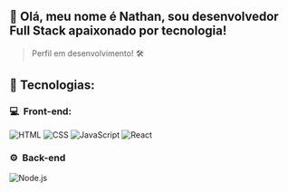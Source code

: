 <h2>👋 Olá, meu nome é Nathan, sou desenvolvedor Full Stack apaixonado por tecnologia! </h2>

> Perfil em desenvolvimento! 🛠️

<h2> 🧰&nbsp;Tecnologias: </h2>

<h3> 💻 &nbsp;Front-end:</h3>

![HTML](https://img.shields.io/badge/-HTML-333333?style=flat&logo=HTML5)
![CSS](https://img.shields.io/badge/-CSS-333333?style=flat&logo=CSS3&logoColor=1572B6)
![JavaScript](https://img.shields.io/badge/-JavaScript-333333?style=flat&logo=javascript)
![React](https://img.shields.io/badge/-React-333333?style=flat&logo=react)

<h3>⚙️ &nbsp;Back-end</h3>

![Node.js](https://img.shields.io/badge/-Node.js-333333?style=flat&logo=node.js)
